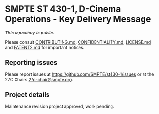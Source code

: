 # SMPTE ST 430-1, D-Cinema Operations - Key Delivery Message

_This repository is public._ 

Please consult [CONTRIBUTING.md](./CONTRIBUTING.md), [CONFIDENTIALITY.md](./CONFIDENTIALITY.md), [LICENSE.md](./LICENSE.md) and [PATENTS.md](./PATENTS.md) for important notices.

## Reporting issues

Please report issues at <https://github.com/SMPTE/st430-1/issues> or at the 27C Chairs <27c-chair@smpte.org>.

## Project details

Maintenance revision project approved, work pending.
